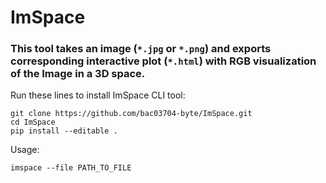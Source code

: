 # ImSpace
### This tool takes an image (`*.jpg` or `*.png`) and exports corresponding interactive plot (`*.html`) with RGB visualization of the Image in a 3D space.
Run these lines to install ImSpace CLI tool:
```
git clone https://github.com/bac03704-byte/ImSpace.git
cd ImSpace
pip install --editable .
```
Usage:
```
imspace --file PATH_TO_FILE
```
